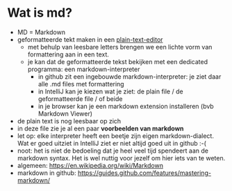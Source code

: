 # Wat is md? 
* MD = Markdown
* geformatteerde tekt maken in een [plain-text-editor](/wat_is_plain_text.md)
  * met behulp van leesbare letters brengen we een lichte vorm van formattering aan in een text.
  * je kan dat de geformatteerde tekst bekijken met een dedicated programma: een markdown-interpreter  
    * in github zit een ingebouwde markdown-interpreter: je ziet daar alle .md files met formattering
    * in IntelliJ kan je kiezen wat je ziet: de plain file / de geformatteerde file / of beide  
    * in je browser kan je een markdown extension installeren (bvb Markdown Viewer)
* de plain text is nog leesbaar op zich 
* in deze file zie je al een paar **voorbeelden van markdown**  
* let op: elke interpreter heeft een beetje zijn eigen markdown-dialect. Wat er goed uitziet in IntelliJ ziet er niet altijd goed uit in github :-(
* noot: het is niet de bedoeling dat je heel veel tijd spendeert aan de markdown syntax. Het is wel nuttig voor jezelf om hier iets van te weten.  
* algemeen: https://en.wikipedia.org/wiki/Markdown
* markdown in github: https://guides.github.com/features/mastering-markdown/ 

